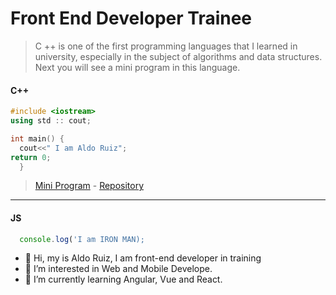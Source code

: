 # Front End Developer Trainee
>C ++ is one of the first programming languages that I learned in university, especially in the subject of algorithms and data structures. Next you will see a mini program in this language.
#### C++
```c++
#include <iostream>
using std :: cout;

int main() {
  cout<<" I am Aldo Ruiz";
return 0;
  }
```

>[Mini Program](https://repl.it/@AldoRS/Mini-Program#main.cpp "I love progamming") - [Repository](https://github.com/DVs07/Mini-Program "C++ is amazing") 

---
#### JS
```javascript
  console.log('I am IRON MAN);
```

- 👋 Hi, my is Aldo Ruiz, I am front-end developer in training
- 👀 I’m interested in Web and Mobile Develope.
- 🌱 I’m currently learning Angular, Vue and React.
 

<!---
DVs07/DVs07 is a ✨ special ✨ repository because its `README.md` (this file) appears on your GitHub profile.
You can click the Preview link to take a look at your changes.
--->
